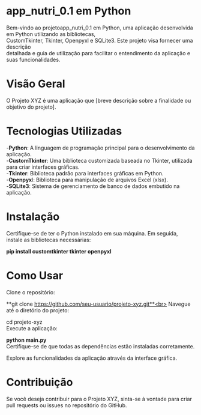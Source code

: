 # app_nutri_0.1 em Python
Bem-vindo ao projetoapp_nutri_0.1 em Python, uma aplicação desenvolvida em Python utilizando as bibliotecas,<br> CustomTkinter, Tkinter, Openpyxl e SQLite3. Este projeto visa fornecer uma descrição<br> detalhada e guia de utilização para facilitar o entendimento da aplicação e suas funcionalidades.

# Visão Geral
O Projeto XYZ é uma aplicação que [breve descrição sobre a finalidade ou objetivo do projeto].

# Tecnologias Utilizadas
-**Python**: A linguagem de programação principal para o desenvolvimento da aplicação.<br>
-**CustomTkinter**: Uma biblioteca customizada baseada no Tkinter, utilizada para criar interfaces gráficas.<br>
-**Tkinter**: Biblioteca padrão para interfaces gráficas em Python.<br>
-**Openpyx**l: Biblioteca para manipulação de arquivos Excel (xlsx).<br>
-**SQLite3**: Sistema de gerenciamento de banco de dados embutido na aplicação.<br>
# Instalação
Certifique-se de ter o Python instalado em sua máquina. Em seguida, instale as bibliotecas necessárias:

**pip install customtkinter tkinter openpyxl**
# Como Usar
Clone o repositório:

**git clone https://github.com/seu-usuario/projeto-xyz.git**<br>
Navegue até o diretório do projeto:<br>

cd projeto-xyz<br>
Execute a aplicação:<br>

**python main.py**<br>
Certifique-se de que todas as dependências estão instaladas corretamente.<br>

Explore as funcionalidades da aplicação através da interface gráfica.<br>

# Contribuição
Se você deseja contribuir para o Projeto XYZ, sinta-se à vontade para criar pull requests ou issues no repositório do GitHub.
